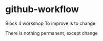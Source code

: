 # github-workflow
Block 4 workshop
To improve is to change


There is nothing permanent, except change
